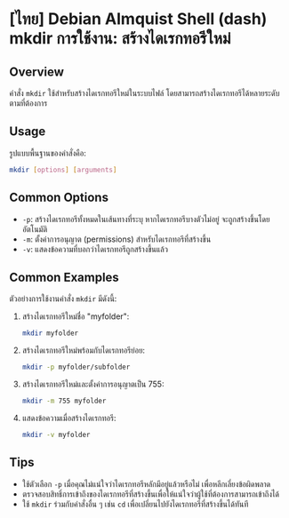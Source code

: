 # [ไทย] Debian Almquist Shell (dash) mkdir การใช้งาน: สร้างไดเรกทอรีใหม่

## Overview
คำสั่ง `mkdir` ใช้สำหรับสร้างไดเรกทอรีใหม่ในระบบไฟล์ โดยสามารถสร้างไดเรกทอรีได้หลายระดับตามที่ต้องการ

## Usage
รูปแบบพื้นฐานของคำสั่งคือ:

```bash
mkdir [options] [arguments]
```

## Common Options
- `-p`: สร้างไดเรกทอรีทั้งหมดในเส้นทางที่ระบุ หากไดเรกทอรีบางตัวไม่อยู่ จะถูกสร้างขึ้นโดยอัตโนมัติ
- `-m`: ตั้งค่าการอนุญาต (permissions) สำหรับไดเรกทอรีที่สร้างขึ้น
- `-v`: แสดงข้อความที่บอกว่าไดเรกทอรีถูกสร้างขึ้นแล้ว

## Common Examples
ตัวอย่างการใช้งานคำสั่ง `mkdir` มีดังนี้:

1. สร้างไดเรกทอรีใหม่ชื่อ "myfolder":
   ```bash
   mkdir myfolder
   ```

2. สร้างไดเรกทอรีใหม่พร้อมกับไดเรกทอรีย่อย:
   ```bash
   mkdir -p myfolder/subfolder
   ```

3. สร้างไดเรกทอรีใหม่และตั้งค่าการอนุญาตเป็น 755:
   ```bash
   mkdir -m 755 myfolder
   ```

4. แสดงข้อความเมื่อสร้างไดเรกทอรี:
   ```bash
   mkdir -v myfolder
   ```

## Tips
- ใช้ตัวเลือก `-p` เมื่อคุณไม่แน่ใจว่าไดเรกทอรีหลักมีอยู่แล้วหรือไม่ เพื่อหลีกเลี่ยงข้อผิดพลาด
- ตรวจสอบสิทธิ์การเข้าถึงของไดเรกทอรีที่สร้างขึ้นเพื่อให้แน่ใจว่าผู้ใช้ที่ต้องการสามารถเข้าถึงได้
- ใช้ `mkdir` ร่วมกับคำสั่งอื่น ๆ เช่น `cd` เพื่อเปลี่ยนไปยังไดเรกทอรีที่สร้างขึ้นได้ทันที